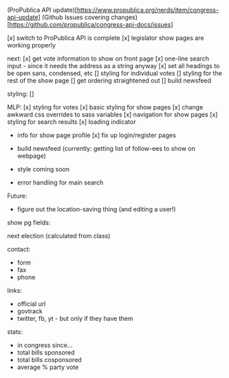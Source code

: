 (ProPublica API update)[https://www.propublica.org/nerds/item/congress-api-update]
(Github Issues covering changes)[https://github.com/propublica/congress-api-docs/issues]

[x] switch to ProPublica API is complete
[x] legislator show pages are working properly

next:
[x] get vote information to show on front page
[x] one-line search input - since it needs the address as a string anyway
[x] set all headings to be open sans, condensed, etc
[] styling for individual votes
[] styling for the rest of the show page
[] get ordering straightened out
[] build newsfeed

styling:
[]

MLP:
[x] styling for votes
[x] basic styling for show pages
[x] change awkward css overrides to sass variables
[x] navigation for show pages
[x] styling for search results
[x] loading indicator
- info for show page profile
[x] fix up login/register pages
- build newsfeed (currently: getting list of follow-ees to show on webpage)

- style coming soon
- error handling for main search

Future:
- figure out the location-saving thing (and editing a user!)


show pg fields:

next election (calculated from class)

contact:
- form
- fax
- phone

links:
- official url
- govtrack
- twitter, fb, yt - but only if they have them

stats:
- in congress since...
- total bills sponsored
- total bills cosponsored
- average % party vote
